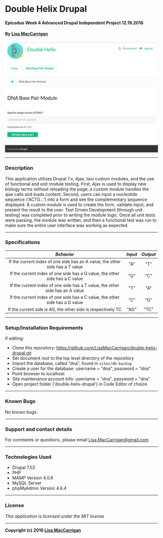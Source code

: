 # **Double Helix Drupal**

#### Epicodus Week 4 Advanced Drupal Independent Project 12.19.2016

#### By [Lisa MacCarrigan](https://github.com/lisamaccarrigan)

![screenshot of project main page](sites/all/themes/insha/img/web-app.png)

----
### **Description**

This application utilizes Drupal 7.x, Ajax, two custom modules, and the use of functional and unit module testing. First, Ajax is used to display new biology terms without reloading the page; a custom module handles the ajax calls and loads content. Second, users can input a nucleotide sequence ('ACTG...') into a form and see the complementary sequence displayed. A custom module is used to create the form, validate input, and present the result to the user. Test Driven Development [through unit testing] was completed prior to writing the module logic. Once all unit tests were passing, the module was written, and then a functional test was run to make sure the entire user interface was working as expected.

----
### **Specifications**
| _Behavior_ | _Input_ | _Output_ |
|:---------------------------------------------------------------------:|:---------------------------------------------------------------------------:|:-------------------------------------------------------------------------------------------------------------------:|
| If the current index of one side has an A value, the other side has a T value | "A" | "T" |
| If the current index of one side has a G value, the other side has a C value | "G" | "C" |
| If the current index of one side has a T value, the other side has an A value | "T" | "A" |
| If the current index of one side has a C value, the other side has a G value | "C" | "G" |
| If the current side is AG, the other side is respectively TC | "AG" | "TC" |

----
### **Setup/Installation Requirements**

If editing:
* Clone this repository: https://github.com/LisaMacCarrigan/double-helix-drupal.git
* Set document root to the top level directory of the repository
* Import the database, called "dna", found in `sites/db-backup`
* Create a user for the database: username = "dna", password = "dna"
* Point browser to localhost
* Site maintenance account info: username = "dna", password = "dna"
* Open project folder ('double-helix-drupal') in Code Editor of choice

----

### **Known Bugs**

No known bugs.

----
### **Support and contact details**

For comments or questions, please email Lisa.MacCarrigan@gmail.com

----
### **Technologies Used**

* Drupal 7.53
* PHP
* MAMP Version 4.0.6
* MySQL Server
* phpMyAdmin Version 4.6.4

----
### **License**

*This application is licensed under the MIT license*

----
**Copyright (c) 2016 [Lisa MacCarrigan](https://github.com/lisamaccarrigan)**
